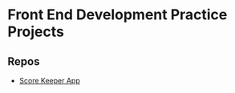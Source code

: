 # Front End Development Practice Projects

## Repos
* [Score Keeper App](https://github.com/paulAlexSerban/JS-Score-Keeper-App)
